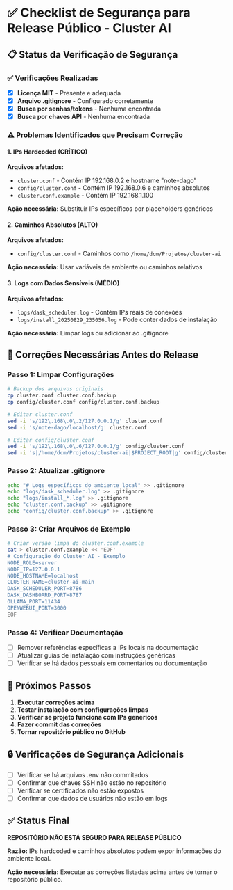 # ✅ Checklist de Segurança para Release Público - Cluster AI

## 📋 Status da Verificação de Segurança

### ✅ Verificações Realizadas
- [x] **Licença MIT** - Presente e adequada
- [x] **Arquivo .gitignore** - Configurado corretamente
- [x] **Busca por senhas/tokens** - Nenhuma encontrada
- [x] **Busca por chaves API** - Nenhuma encontrada

### ⚠️ Problemas Identificados que Precisam Correção

#### 1. **IPs Hardcoded (CRÍTICO)**
**Arquivos afetados:**
- `cluster.conf` - Contém IP 192.168.0.2 e hostname "note-dago"
- `config/cluster.conf` - Contém IP 192.168.0.6 e caminhos absolutos
- `cluster.conf.example` - Contém IP 192.168.1.100

**Ação necessária:** Substituir IPs específicos por placeholders genéricos

#### 2. **Caminhos Absolutos (ALTO)**
**Arquivos afetados:**
- `config/cluster.conf` - Caminhos como `/home/dcm/Projetos/cluster-ai`

**Ação necessária:** Usar variáveis de ambiente ou caminhos relativos

#### 3. **Logs com Dados Sensíveis (MÉDIO)**
**Arquivos afetados:**
- `logs/dask_scheduler.log` - Contém IPs reais de conexões
- `logs/install_20250829_235056.log` - Pode conter dados de instalação

**Ação necessária:** Limpar logs ou adicionar ao .gitignore

## 🔧 Correções Necessárias Antes do Release

### Passo 1: Limpar Configurações
```bash
# Backup dos arquivos originais
cp cluster.conf cluster.conf.backup
cp config/cluster.conf config/cluster.conf.backup

# Editar cluster.conf
sed -i 's/192\.168\.0\.2/127.0.0.1/g' cluster.conf
sed -i 's/note-dago/localhost/g' cluster.conf

# Editar config/cluster.conf
sed -i 's/192\.168\.0\.6/127.0.0.1/g' config/cluster.conf
sed -i 's|/home/dcm/Projetos/cluster-ai|$PROJECT_ROOT|g' config/cluster.conf
```

### Passo 2: Atualizar .gitignore
```bash
echo "# Logs específicos do ambiente local" >> .gitignore
echo "logs/dask_scheduler.log" >> .gitignore
echo "logs/install_*.log" >> .gitignore
echo "cluster.conf.backup" >> .gitignore
echo "config/cluster.conf.backup" >> .gitignore
```

### Passo 3: Criar Arquivos de Exemplo
```bash
# Criar versão limpa do cluster.conf.example
cat > cluster.conf.example << 'EOF'
# Configuração do Cluster AI - Exemplo
NODE_ROLE=server
NODE_IP=127.0.0.1
NODE_HOSTNAME=localhost
CLUSTER_NAME=cluster-ai-main
DASK_SCHEDULER_PORT=8786
DASK_DASHBOARD_PORT=8787
OLLAMA_PORT=11434
OPENWEBUI_PORT=3000
EOF
```

### Passo 4: Verificar Documentação
- [ ] Remover referências específicas a IPs locais na documentação
- [ ] Atualizar guias de instalação com instruções genéricas
- [ ] Verificar se há dados pessoais em comentários ou documentação

## 📝 Próximos Passos

1. **Executar correções acima**
2. **Testar instalação com configurações limpas**
3. **Verificar se projeto funciona com IPs genéricos**
4. **Fazer commit das correções**
5. **Tornar repositório público no GitHub**

## 🔒 Verificações de Segurança Adicionais

- [ ] Verificar se há arquivos .env não commitados
- [ ] Confirmar que chaves SSH não estão no repositório
- [ ] Verificar se certificados não estão expostos
- [ ] Confirmar que dados de usuários não estão em logs

## ✅ Status Final

**REPOSITÓRIO NÃO ESTÁ SEGURO PARA RELEASE PÚBLICO**

**Razão:** IPs hardcoded e caminhos absolutos podem expor informações do ambiente local.

**Ação necessária:** Executar as correções listadas acima antes de tornar o repositório público.
